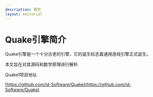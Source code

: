 ```yaml
---
description: 首页
layout: editorial
---
```


# Quake引擎简介

Quake引擎是一个十分古老的引擎，它的诞生标志着通用游戏引擎正式诞生。

本文旨在对其源码和数学原理进行解析

Quake1项目地址&#x20;

[https://github.com/id-Software/Quake](https://github.com/id-Software/Quake)
